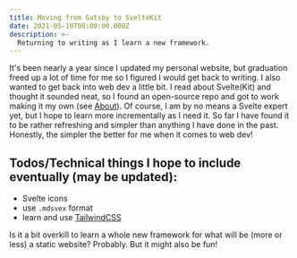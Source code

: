 ```yaml
---
title: Moving from Gatsby to SvelteKit
date: 2021-05-10T00:00:00.000Z
description: >-
  Returning to writing as I learn a new framework.
---
```


It's been nearly a year since I updated my personal website, but graduation freed up a lot of time for me so I figured I would get back to writing. I also wanted to get back into web dev a little bit. I read about Svelte(Kit) and thought it sounded neat, so I found an open-source repo and got to work making it my own (see [About](/meta)). Of course, I am by no means a Svelte expert yet, but I hope to learn more incrementally as I need it. So far I have found it to be rather refreshing and simpler than anything I have done in the past. Honestly, the simpler the better for me when it comes to web dev!

## Todos/Technical things I hope to include eventually (may be updated):

- Svelte icons
- use `.mdsvex` format
- learn and use [TailwindCSS](https://tailwindcss.com/)

Is it a bit overkill to learn a whole new framework for what will be (more or less) a static website? Probably. But it might also be fun!
